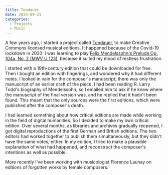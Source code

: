 ```yaml
---
title: Tondauer
date: 2024-09-21
categories:
  - Projects
  - Music
---
```


A few years ago, I started a project called [Tondauer](https://tondauer.art/), to make Creative Commons licensed musical editions. It happened because of the Covid-19 lockdown in 2020: I was learning to play [Felix Mendelssohn's Prelude Op. 104a, No. 2 (MWV U 123)](https://tondauer.art/2021/03/mendelssohn-prelude-mwv-u-123/), because it suited my mood of restless frustration.

I started with a 19th-century edition that could be downloaded for free. Then I bought an edition with fingerings, and wondered why it had different notes. I looked in vain for the composer's manuscript; there was only the manuscript of an earlier draft of the piece. I had been reading R. Larry Todd's biography of Mendelssohn, so I emailed him to ask if he knew where the manuscript of the final version was, and he replied that it hadn't been found. This meant that the only sources were the first editions, which were published after the composer's death.

I had learned something about how critical editions are made while working in the field of digital humanities. So I decided to make my own critical edition. Over several months, as libraries and archives gradually reopened, I got digital reproductions of the first German and British editions. The two editors had worked together to publish them simultaneously, but they didn't have the same notes, either. In my edition, I tried to make a plausible explanation of what had happened, and reconstruct the composer's intentions as well as possible.

More recently I've been working with musicologist Florence Launay on editions of forgotten works by female composers.
